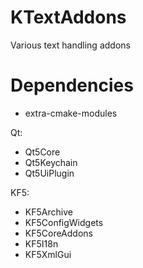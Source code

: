 KTextAddons
=======
Various text handling addons

# Dependencies

- extra-cmake-modules

Qt:

- Qt5Core
- Qt5Keychain
- Qt5UiPlugin

KF5:

- KF5Archive
- KF5ConfigWidgets
- KF5CoreAddons
- KF5I18n
- KF5XmlGui